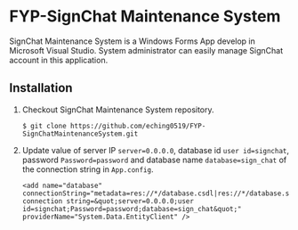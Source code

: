 # FYP-SignChat Maintenance System
SignChat Maintenance System is a Windows Forms App develop in Microsoft Visual Studio. System administrator can easily manage SignChat account in this application.
## Installation
1. Checkout SignChat Maintenance System repository. 
   ```
   $ git clone https://github.com/eching0519/FYP-SignChatMaintenanceSystem.git
   ```
2. Update value of server IP `server=0.0.0.0`, database id `user id=signchat`, password `Password=password` and database name `database=sign_chat` of the connection string in `App.config`.
   ```
   <add name="database" connectionString="metadata=res://*/database.csdl|res://*/database.ssdl|res://*/database.msl;provider=MySql.Data.MySqlClient;provider connection string=&quot;server=0.0.0.0;user id=signchat;Password=password;database=sign_chat&quot;" providerName="System.Data.EntityClient" />
   ```
